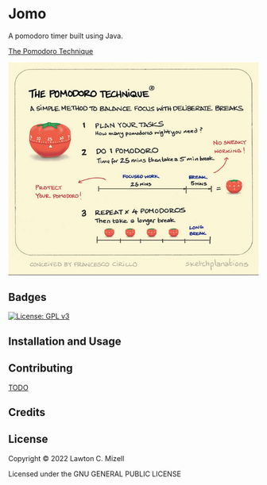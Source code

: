# Jomo

A pomodoro timer built using Java.

[The Pomodoro Technique](https://sketchplanations.com/the-pomodoro-technique)

![Pomodoro Technique](src/main/resources/pomodoro.png "The Pomodoro Technique")

## Badges
[![License: GPL v3](https://img.shields.io/badge/License-GPLv3-blue.svg)](https://www.gnu.org/licenses/gpl-3.0)

## Installation and Usage

## Contributing

[TODO](TODO.md)

## Credits

## License 

Copyright © 2022 Lawton C. Mizell

Licensed under the GNU GENERAL PUBLIC LICENSE